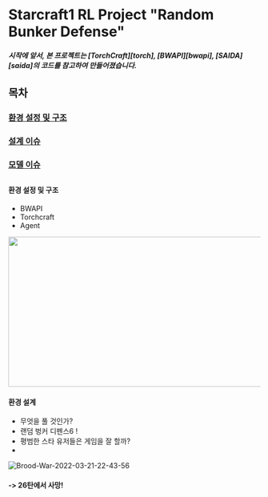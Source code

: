 # Starcraft1 RL Project "Random Bunker Defense" 

##### 시작에 앞서, 본 프로젝트는 [TorchCraft][torch], [BWAPI][bwapi], [SAIDA][saida]의 코드를 참고하여 만들어졌습니다. 

##
##
## 목차
### [환경 설정 및 구조](#환경-설정-및-구조)
### [설계 이슈](#설계-이슈)
### [모델 이슈](#)
##
####
####
####
####
####
####
####
####
####
####
####
####
####
####
####
##

####  환경 설정 및 구조
- BWAPI
- Torchcraft
- Agent

<img src="https://user-images.githubusercontent.com/19571027/159266080-844e7d50-e479-4fa2-adbe-f26aa9cd9aa9.png" width="700" height="300"/>

#### 환경 설계 
- 무엇을 풀 것인가? 
- 랜덤 벙커 디펜스6 !
- 평범한 스타 유저들은 게임을 잘 할까?
- 

![Brood-War-2022-03-21-22-43-56](https://user-images.githubusercontent.com/19571027/159280610-f2e81cc5-50de-44ec-93e3-c890538f4ef3.gif)
#### -> 26탄에서 사망!



